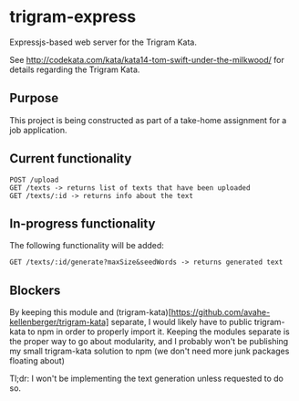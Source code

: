 # trigram-express

Expressjs-based web server for the Trigram Kata.

See http://codekata.com/kata/kata14-tom-swift-under-the-milkwood/ for details regarding the Trigram Kata.

## Purpose

This project is being constructed as part of a take-home assignment for a job application.

## Current functionality

```
POST /upload
GET /texts -> returns list of texts that have been uploaded
GET /texts/:id -> returns info about the text
```

## In-progress functionality

The following functionality will be added:

```
GET /texts/:id/generate?maxSize&seedWords -> returns generated text
```


## Blockers

By keeping this module and (trigram-kata)[https://github.com/avahe-kellenberger/trigram-kata] separate, I would likely have to public trigram-kata to npm in order to properly import it. Keeping the modules separate is the proper way to go about modularity, and I probably won't be publishing my small trigram-kata solution to npm (we don't need more junk packages floating about)


Tl;dr: I won't be implementing the text generation unless requested to do so.
